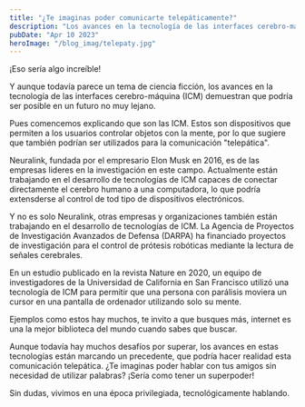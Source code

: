 ```yaml
---
title: "¿Te imaginas poder comunicarte telepáticamente?"
description: "Los avances en la tecnología de las interfaces cerebro-máquina (ICM) demuestran que podría ser posible en un futuro la comunición telepática."
pubDate: "Apr 10 2023"
heroImage: "/blog_imag/telepaty.jpg"
---
```


¡Eso sería algo increíble!

Y aunque todavía parece un tema de ciencia ficción, los avances en la tecnología de las interfaces cerebro-máquina (ICM) demuestran que podría ser posible en un futuro no muy lejano.

Pues comencemos explicando que son las ICM. Estos son dispositivos que permiten a los usuarios controlar objetos con la mente, por lo que sugiere que también podrían ser utilizados para la comunicación "telepática".

Neuralink, fundada por el empresario Elon Musk en 2016, es de las empresas lideres en la investigación en este campo. Actualmente están trabajando en el desarrollo de tecnologías de ICM capaces de conectar directamente el cerebro humano a una computadora, lo que podría extensderse al control de tod tipo de dispositivos electrónicos.

Y no es solo Neuralink, otras empresas y organizaciones también están trabajando en el desarrollo de tecnologías de ICM. La Agencia de Proyectos de Investigación Avanzados de Defensa (DARPA) ha financiado proyectos de investigación para el control de prótesis robóticas mediante la lectura de señales cerebrales.

En un estudio publicado en la revista Nature en 2020, un equipo de investigadores de la Universidad de California en San Francisco utilizó una tecnología de ICM para permitir que una persona con parálisis moviera un cursor en una pantalla de ordenador utilizando solo su mente.

Ejemplos como estos hay muchos, te invito a que busques más, internet es una la mejor biblioteca del mundo cuando sabes que buscar.

Aunque todavía hay muchos desafíos por superar, los avances en estas tecnologías están marcando un precedente, que podría hacer realidad esta comunicación telepática. ¿Te imaginas poder hablar con tus amigos sin necesidad de utilizar palabras? ¡Sería como tener un superpoder!

Sin dudas, vivimos en una época privilegiada, tecnológicamente hablando.